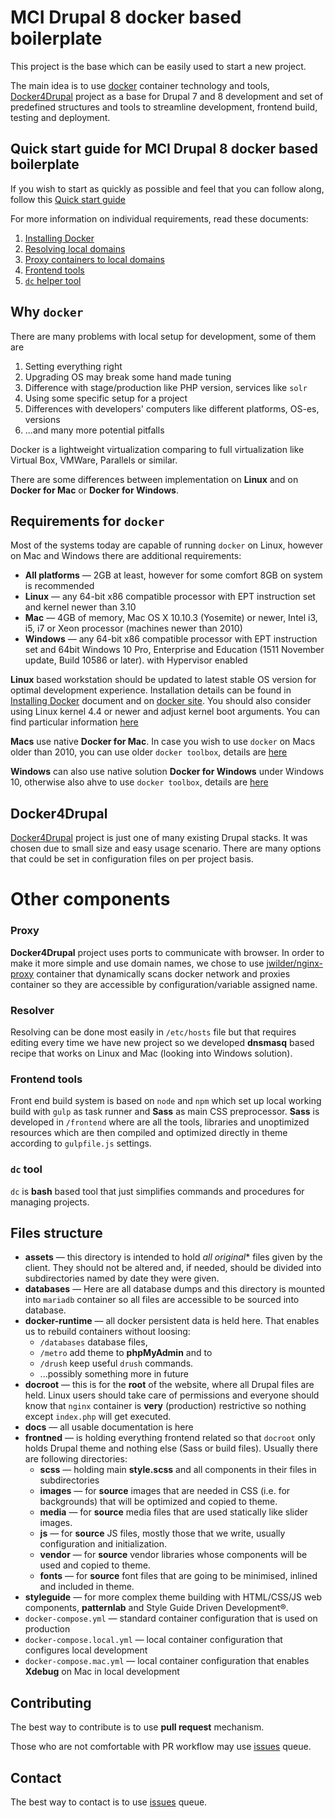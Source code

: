 # MCI Drupal 8 docker based boilerplate

This project is the base which can be easily used to start a new project.

The main idea is to use [docker](http://docker.com/) container technology and tools, [Docker4Drupal](http://docker4drupal.org/) project as a base for Drupal 7 and 8 development and set of predefined structures and tools to streamline development, frontend build, testing and deployment.

## Quick start guide for MCI Drupal 8 docker based boilerplate

If you wish to start as quickly as possible and feel that you can follow along, follow this [Quick start guide](docs/quickstart.md)

For more information on individual requirements, read these documents:

1. [Installing Docker](docs/install_docker.md)
2. [Resolving local domains](docs/resolving.md)
3. [Proxy containers to local domains](docs/local_proxy.md)
4. [Frontend tools](docs/frontend.md)
5. [`dc` helper tool](https://gitlab.com/MacMladen/dc/)

## Why `docker`

There are many problems with local setup for development, some of them are

1. Setting everything right
2. Upgrading OS may break some hand made tuning
3. Difference with stage/production like PHP version, services like `solr`
4. Using some specific setup for a project
5. Differences with developers' computers like different platforms, OS-es, versions
6. ...and many more potential pitfalls

Docker is a lightweight virtualization comparing to full virtualization like Virtual Box, VMWare, Parallels or similar.

There are some differences between implementation on **Linux** and on **Docker for Mac** or **Docker for Windows**.

## Requirements for `docker`

Most of the systems today are capable of running `docker` on Linux, however on Mac and Windows there are additional requirements:

* **All platforms** — 2GB at least, however for some comfort 8GB on system is recommended
* **Linux** — any 64-bit x86 compatible processor with EPT instruction set and kernel newer than 3.10
* **Mac** — 4GB of memory, Mac OS X 10.10.3 (Yosemite) or newer, Intel i3, i5, i7 or Xeon processor (machines newer than 2010)
* **Windows** — any 64-bit x86 compatible processor with EPT instruction set and 64bit Windows 10 Pro, Enterprise and Education (1511 November update, Build 10586 or later). with Hypervisor enabled

**Linux** based workstation should be updated to latest stable OS version for optimal development experience. Installation details can be found in [Installing Docker](install_docker.md) document and on [docker site](http://docker.com/). You should also consider using Linux kernel 4.4 or newer and adjust kernel boot arguments. You can find particular information [here](https://docs.docker.com/engine/installation/linux/)

**Macs** use native **Docker for Mac**. In case you wish to use `docker` on Macs older than 2010, you can use older `docker toolbox`, details are [here](https://docs.docker.com/engine/installation/mac/)

**Windows** can also use native solution **Docker for Windows** under Windows 10, otherwise also ahve to use `docker toolbox`, details are [here](https://docs.docker.com/engine/installation/windows/)

## Docker4Drupal

[Docker4Drupal](http://docker4drupal.org/) project is just one of many existing Drupal stacks. It was chosen due to small size and easy usage scenario. There are many options that could be set in configuration files on per project basis.

# Other components

### Proxy

**Docker4Drupal** project uses ports to communicate with browser. In order to make it more simple and use domain names, we chose to use [jwilder/nginx-proxy](https://github.com/jwilder/nginx-proxy) container that dynamically scans docker network and proxies container so they are accessible by configuration/variable assigned name.

### Resolver

Resolving can be done most easily in `/etc/hosts` file but that requires editing every time we have new project so we developed **dnsmasq** based recipe that works on Linux and Mac (looking into Windows solution).

### Frontend tools

Front end build system is based on `node` and `npm` which set up local working build with `gulp` as task runner and **Sass** as main CSS preprocessor. **Sass** is developed in `/frontend` where are all the tools, libraries and unoptimized resources which are then compiled and optimized directly in theme according to `gulpfile.js` settings.

### `dc` tool

`dc` is **bash** based tool that just simplifies commands and procedures for managing projects.

## Files structure

* **assets** — this directory is intended to hold *all original** files given by the client. They should not be altered and, if needed, should be divided into subdirectories named by date they were given.
* **databases** — Here are all database dumps and this directory is mounted into `mariadb` container so all files are accessible to be sourced into database.
* **docker-runtime** — all docker persistent data is held here. That enables us to rebuild containers without loosing:
  - `/databases` database files,
  - `/metro` add theme to **phpMyAdmin** and to
  - `/drush` keep useful `drush` commands.
  - ...possibly something more in future
* **docroot** — this is for the **root** of the website, where all Drupal files are held. Linux users should take care of permissions and everyone should know that `nginx` container is **very** (production) restrictive so nothing except `index.php` will get executed.
* **docs** — all usable documentation is here
* **frontned** — is holding everything frontend related so that `docroot` only holds Drupal theme and nothing else (Sass or build files). Usually there are following directories:
  - **scss** — holding main **style.scss** and all components in their files in subdirectories
  - **images** — for **source** images that are needed in CSS (i.e. for backgrounds) that will be optimized and copied to theme.
  - **media** — for **source** media files that are used statically like slider images.
  - **js** — for **source** JS files, mostly those that we write, usually configuration and initialization.
  - **vendor** — for **source** vendor libraries whose components will be used and copied to theme.
  - **fonts** — for **source** font files that are going to be minimised, inlined and included in theme.
* **styleguide** — for more complex theme building with HTML/CSS/JS web components, **patternlab** and Style Guide Driven Development®.
* `docker-compose.yml` — standard container configuration that is used on production
* `docker-compose.local.yml` — local container configuration that configures local development
* `docker-compose.mac.yml` — local container configuration that enables **Xdebug** on Mac in local development

## Contributing

The best way to contribute is to use **pull request** mechanism.

Those who are not comfortable with PR workflow may use [issues](https://gitlab.com/MacMladen/mci-boilerplate-d8/issues) queue.

## Contact

The best way to contact is to use [issues](https://gitlab.com/MacMladen/mci-boilerplate-d8/issues) queue.
